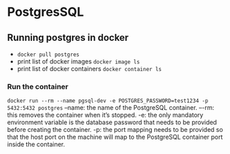 # PostgresSQL

## Running postgres in docker

- `docker pull postgres`
- print list of docker images `docker image ls`
- print list of docker containers `docker container ls`

### Run the container
`docker run --rm --name pgsql-dev -e POSTGRES_PASSWORD=test1234 -p 5432:5432 postgres`
–name: the name of the PostgreSQL container.
–-rm: this removes the container when it’s stopped.
-e: the only mandatory environment variable is the database password that needs to be provided before creating the container.
-p: the port mapping needs to be provided so that the host port on the machine will map to the PostgreSQL container port inside the container.